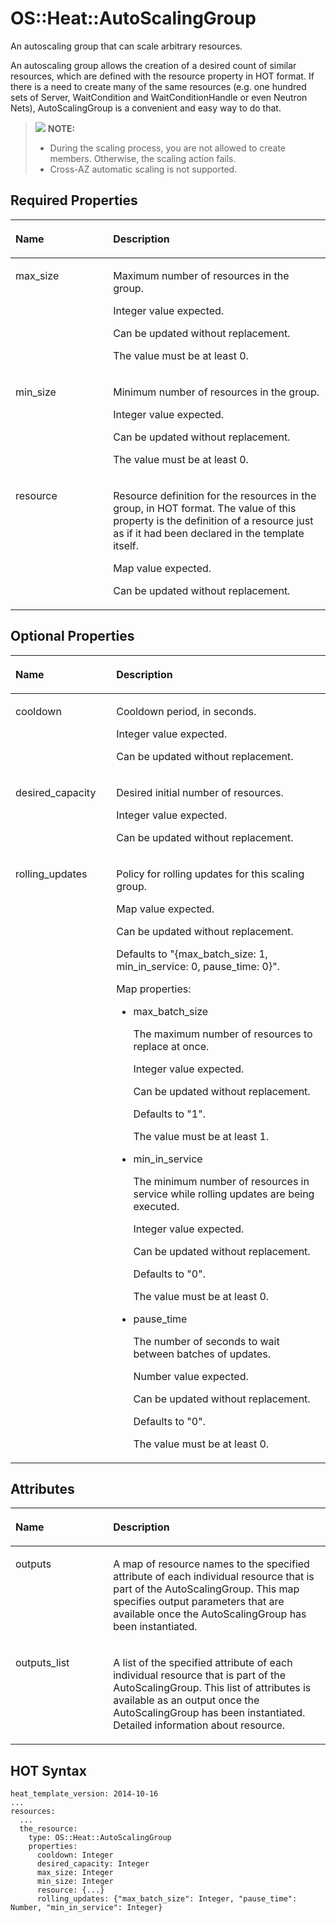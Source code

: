 # OS::Heat::AutoScalingGroup<a name="EN-US_TOPIC_0088407209"></a>

An autoscaling group that can scale arbitrary resources.

An autoscaling group allows the creation of a desired count of similar resources, which are defined with the resource property in HOT format. If there is a need to create many of the same resources \(e.g. one hundred sets of Server, WaitCondition and WaitConditionHandle or even Neutron Nets\), AutoScalingGroup is a convenient and easy way to do that.

>![](/images/icon-note.gif) **NOTE:**   
>-   During the scaling process, you are not allowed to create members. Otherwise, the scaling action fails.  
>-   Cross-AZ automatic scaling is not supported.  

## Required Properties<a name="section646202317"></a>

<a name="table1370913258315"></a>
<table><thead align="left"><tr id="row768174195315"><th class="cellrowborder" valign="top" width="31%" id="mcps1.1.3.1.1"><p id="p5709625163111"><a name="p5709625163111"></a><a name="p5709625163111"></a><strong id="b149611230115312"><a name="b149611230115312"></a><a name="b149611230115312"></a>Name</strong></p>
</th>
<th class="cellrowborder" valign="top" width="69%" id="mcps1.1.3.1.2"><p id="p5709132573111"><a name="p5709132573111"></a><a name="p5709132573111"></a><strong id="b096312309533"><a name="b096312309533"></a><a name="b096312309533"></a>Description</strong></p>
</th>
</tr>
</thead>
<tbody><tr id="row1668113495313"><td class="cellrowborder" valign="top" width="31%" headers="mcps1.1.3.1.1 "><p id="p370912514311"><a name="p370912514311"></a><a name="p370912514311"></a>max_size</p>
</td>
<td class="cellrowborder" valign="top" width="69%" headers="mcps1.1.3.1.2 "><p id="p15709202583113"><a name="p15709202583113"></a><a name="p15709202583113"></a>Maximum number of resources in the group.</p>
<p id="p11119901"><a name="p11119901"></a><a name="p11119901"></a>Integer value expected.</p>
<p id="p32970250"><a name="p32970250"></a><a name="p32970250"></a>Can be updated without replacement.</p>
<p id="p28296801"><a name="p28296801"></a><a name="p28296801"></a>The value must be at least 0.</p>
</td>
</tr>
<tr id="row76814411533"><td class="cellrowborder" valign="top" width="31%" headers="mcps1.1.3.1.1 "><p id="p070952514317"><a name="p070952514317"></a><a name="p070952514317"></a>min_size</p>
</td>
<td class="cellrowborder" valign="top" width="69%" headers="mcps1.1.3.1.2 "><p id="p10339508"><a name="p10339508"></a><a name="p10339508"></a>Minimum number of resources in the group.</p>
<p id="p25946716"><a name="p25946716"></a><a name="p25946716"></a>Integer value expected.</p>
<p id="p32193857"><a name="p32193857"></a><a name="p32193857"></a>Can be updated without replacement.</p>
<p id="p21309260"><a name="p21309260"></a><a name="p21309260"></a>The value must be at least 0.</p>
</td>
</tr>
<tr id="row86815419536"><td class="cellrowborder" valign="top" width="31%" headers="mcps1.1.3.1.1 "><p id="p1670912517313"><a name="p1670912517313"></a><a name="p1670912517313"></a>resource</p>
</td>
<td class="cellrowborder" valign="top" width="69%" headers="mcps1.1.3.1.2 "><p id="p48328480"><a name="p48328480"></a><a name="p48328480"></a>Resource definition for the resources in the group, in HOT format. The value of this property is the definition of a resource just as if it had been declared in the template itself.</p>
<p id="p32303139"><a name="p32303139"></a><a name="p32303139"></a>Map value expected.</p>
<p id="p22292801"><a name="p22292801"></a><a name="p22292801"></a>Can be updated without replacement.</p>
</td>
</tr>
</tbody>
</table>

## Optional Properties<a name="section108679315345"></a>

<a name="table2487101423416"></a>
<table><thead align="left"><tr id="row587594535416"><th class="cellrowborder" valign="top" width="32%" id="mcps1.1.3.1.1"><p id="p17490181414345"><a name="p17490181414345"></a><a name="p17490181414345"></a><strong id="b1846100115514"><a name="b1846100115514"></a><a name="b1846100115514"></a>Name</strong></p>
</th>
<th class="cellrowborder" valign="top" width="68%" id="mcps1.1.3.1.2"><p id="p1849017147342"><a name="p1849017147342"></a><a name="p1849017147342"></a><strong id="b124620016551"><a name="b124620016551"></a><a name="b124620016551"></a>Description</strong></p>
</th>
</tr>
</thead>
<tbody><tr id="row11876845195411"><td class="cellrowborder" valign="top" width="32%" headers="mcps1.1.3.1.1 "><p id="p1549171443410"><a name="p1549171443410"></a><a name="p1549171443410"></a>cooldown</p>
</td>
<td class="cellrowborder" valign="top" width="68%" headers="mcps1.1.3.1.2 "><p id="p1595722"><a name="p1595722"></a><a name="p1595722"></a>Cooldown period, in seconds.</p>
<p id="p14361499"><a name="p14361499"></a><a name="p14361499"></a>Integer value expected.</p>
<p id="p62144632"><a name="p62144632"></a><a name="p62144632"></a>Can be updated without replacement.</p>
</td>
</tr>
<tr id="row1387684510540"><td class="cellrowborder" valign="top" width="32%" headers="mcps1.1.3.1.1 "><p id="p9494814133411"><a name="p9494814133411"></a><a name="p9494814133411"></a>desired_capacity</p>
</td>
<td class="cellrowborder" valign="top" width="68%" headers="mcps1.1.3.1.2 "><p id="p550398"><a name="p550398"></a><a name="p550398"></a>Desired initial number of resources.</p>
<p id="p4953586"><a name="p4953586"></a><a name="p4953586"></a>Integer value expected.</p>
<p id="p44582277"><a name="p44582277"></a><a name="p44582277"></a>Can be updated without replacement.</p>
</td>
</tr>
<tr id="row1876154510549"><td class="cellrowborder" valign="top" width="32%" headers="mcps1.1.3.1.1 "><p id="p3907191573513"><a name="p3907191573513"></a><a name="p3907191573513"></a>rolling_updates</p>
</td>
<td class="cellrowborder" valign="top" width="68%" headers="mcps1.1.3.1.2 "><p id="p54394676"><a name="p54394676"></a><a name="p54394676"></a>Policy for rolling updates for this scaling group.</p>
<p id="p19790043"><a name="p19790043"></a><a name="p19790043"></a>Map value expected.</p>
<p id="p43892660"><a name="p43892660"></a><a name="p43892660"></a>Can be updated without replacement.</p>
<p id="p59489626"><a name="p59489626"></a><a name="p59489626"></a>Defaults to "{max_batch_size: 1, min_in_service: 0, pause_time: 0}".</p>
<p id="p53930390"><a name="p53930390"></a><a name="p53930390"></a>Map properties:</p>
<a name="ul15611462"></a><a name="ul15611462"></a><ul id="ul15611462"><li>max_batch_size<p id="p56568871"><a name="p56568871"></a><a name="p56568871"></a>The maximum number of resources to replace at once.</p>
<p id="p39357794"><a name="p39357794"></a><a name="p39357794"></a>Integer value expected.</p>
<p id="p18675833"><a name="p18675833"></a><a name="p18675833"></a>Can be updated without replacement.</p>
<p id="p33864771"><a name="p33864771"></a><a name="p33864771"></a>Defaults to "1".</p>
<p id="p765484693615"><a name="p765484693615"></a><a name="p765484693615"></a>The value must be at least 1.</p>
</li><li>min_in_service<p id="p38099490"><a name="p38099490"></a><a name="p38099490"></a>The minimum number of resources in service while rolling updates are being executed.</p>
<p id="p7351090"><a name="p7351090"></a><a name="p7351090"></a>Integer value expected.</p>
<p id="p66159813"><a name="p66159813"></a><a name="p66159813"></a>Can be updated without replacement.</p>
<p id="p58567413"><a name="p58567413"></a><a name="p58567413"></a>Defaults to "0".</p>
<p id="p1136611418372"><a name="p1136611418372"></a><a name="p1136611418372"></a>The value must be at least 0.</p>
</li><li>pause_time<p id="p26116900"><a name="p26116900"></a><a name="p26116900"></a>The number of seconds to wait between batches of updates.</p>
<p id="p33725514"><a name="p33725514"></a><a name="p33725514"></a>Number value expected.</p>
<p id="p35094170"><a name="p35094170"></a><a name="p35094170"></a>Can be updated without replacement.</p>
<p id="p47412079"><a name="p47412079"></a><a name="p47412079"></a>Defaults to "0".</p>
<p id="p028613322375"><a name="p028613322375"></a><a name="p028613322375"></a>The value must be at least 0.</p>
</li></ul>
</td>
</tr>
</tbody>
</table>

## Attributes<a name="section32861237123815"></a>

<a name="table14260243133815"></a>
<table><thead align="left"><tr id="row361310562579"><th class="cellrowborder" valign="top" width="31%" id="mcps1.1.3.1.1"><p id="p92611043163811"><a name="p92611043163811"></a><a name="p92611043163811"></a><strong id="b9614356175720"><a name="b9614356175720"></a><a name="b9614356175720"></a>Name</strong></p>
</th>
<th class="cellrowborder" valign="top" width="69%" id="mcps1.1.3.1.2"><p id="p8261184310386"><a name="p8261184310386"></a><a name="p8261184310386"></a><strong id="b136161568578"><a name="b136161568578"></a><a name="b136161568578"></a>Description</strong></p>
</th>
</tr>
</thead>
<tbody><tr id="row0617125614573"><td class="cellrowborder" valign="top" width="31%" headers="mcps1.1.3.1.1 "><p id="p1826110431383"><a name="p1826110431383"></a><a name="p1826110431383"></a>outputs</p>
</td>
<td class="cellrowborder" valign="top" width="69%" headers="mcps1.1.3.1.2 "><p id="p1126154323818"><a name="p1126154323818"></a><a name="p1126154323818"></a>A map of resource names to the specified attribute of each individual resource that is part of the AutoScalingGroup. This map specifies output parameters that are available once the AutoScalingGroup has been instantiated.</p>
</td>
</tr>
<tr id="row662175614574"><td class="cellrowborder" valign="top" width="31%" headers="mcps1.1.3.1.1 "><p id="p3261543173812"><a name="p3261543173812"></a><a name="p3261543173812"></a>outputs_list</p>
</td>
<td class="cellrowborder" valign="top" width="69%" headers="mcps1.1.3.1.2 "><p id="p8261184317387"><a name="p8261184317387"></a><a name="p8261184317387"></a>A list of the specified attribute of each individual resource that is part of the AutoScalingGroup. This list of attributes is available as an output once the AutoScalingGroup has been instantiated. Detailed information about resource.</p>
</td>
</tr>
</tbody>
</table>

## HOT Syntax<a name="section69831159164010"></a>

```
heat_template_version: 2014-10-16
...
resources:
  ...
  the_resource:
    type: OS::Heat::AutoScalingGroup
    properties:
      cooldown: Integer
      desired_capacity: Integer
      max_size: Integer
      min_size: Integer
      resource: {...}
      rolling_updates: {"max_batch_size": Integer, "pause_time": Number, "min_in_service": Integer}
```

